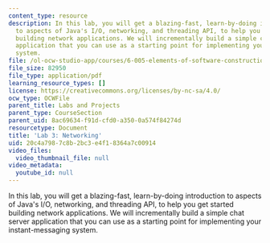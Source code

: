 ```yaml
---
content_type: resource
description: In this lab, you will get a blazing-fast, learn-by-doing introduction
  to aspects of Java's I/O, networking, and threading API, to help you get started
  building network applications. We will incrementally build a simple chat server
  application that you can use as a starting point for implementing your instant-messaging
  system.
file: /ol-ocw-studio-app/courses/6-005-elements-of-software-construction-fall-2008/20c4a7987c8b2bc3e4f18364a7c00914_MIT6_005f08_project03_lab.pdf
file_size: 82950
file_type: application/pdf
learning_resource_types: []
license: https://creativecommons.org/licenses/by-nc-sa/4.0/
ocw_type: OCWFile
parent_title: Labs and Projects
parent_type: CourseSection
parent_uid: 8ac69634-f91d-cfd0-a350-0a574f84274d
resourcetype: Document
title: 'Lab 3: Networking'
uid: 20c4a798-7c8b-2bc3-e4f1-8364a7c00914
video_files:
  video_thumbnail_file: null
video_metadata:
  youtube_id: null
---
```

In this lab, you will get a blazing-fast, learn-by-doing introduction to aspects of Java's I/O, networking, and threading API, to help you get started building network applications. We will incrementally build a simple chat server application that you can use as a starting point for implementing your instant-messaging system.